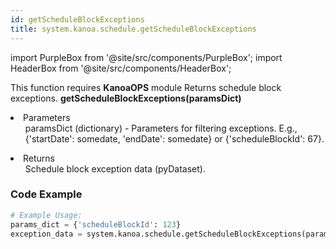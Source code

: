 ```yaml
---
id: getScheduleBlockExceptions
title: system.kanoa.schedule.getScheduleBlockExceptions
---
```


import PurpleBox from '@site/src/components/PurpleBox';
import HeaderBox from '@site/src/components/HeaderBox';

<PurpleBox>This function requires <b>KanoaOPS</b> module</PurpleBox>
<HeaderBox header="Description">Returns schedule block exceptions.</HeaderBox>
<HeaderBox header="Syntax">
    <b>getScheduleBlockExceptions(paramsDict)</b>
    <li>Parameters <br />
        <ul>
            paramsDict (dictionary) - Parameters for filtering exceptions. E.g., &#123;'startDate': somedate, 'endDate': somedate} or &#123;'scheduleBlockId': 67}.
        </ul>
    </li>
    <li>Returns <br />
        <ul>Schedule block exception data (pyDataset).</ul>
    </li>
</HeaderBox>

### Code Example

```python
# Example Usage:
params_dict = {'scheduleBlockId': 123}
exception_data = system.kanoa.schedule.getScheduleBlockExceptions(params_dict)

